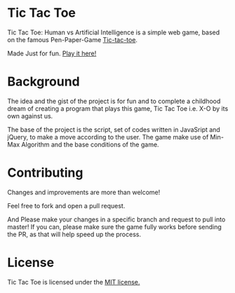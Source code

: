 # Tic Tac Toe
Tic Tac Toe: Human vs Artificial Intelligence is a simple web game, based on the famous Pen-Paper-Game [Tic-tac-toe](https://en.wikipedia.org/wiki/Tic-tac-toe).

Made Just for fun. [Play it here!](https://shivam010.github.io/TicTacToe/)

# Background
The idea and the gist of the project is for fun and to complete a childhood dream of creating a program that plays this game, Tic Tac Toe i.e. X-O by its own against us.

The base of the project is the script, set of codes written in JavaSript and jQuery, to make a move according to the user. The game make use of Min-Max Algorithm and the base conditions of the game.

# Contributing
Changes and improvements are more than welcome! 

Feel free to fork and open a pull request. 

And Please make your changes in a specific branch and request to pull into master! If you can, please make sure the game fully works before sending the PR, as that will help speed up the process.

# License
Tic Tac Toe is licensed under the [MIT license.](https://github.com/Shivam010/TicTacToe/blob/master/LICENSE)
